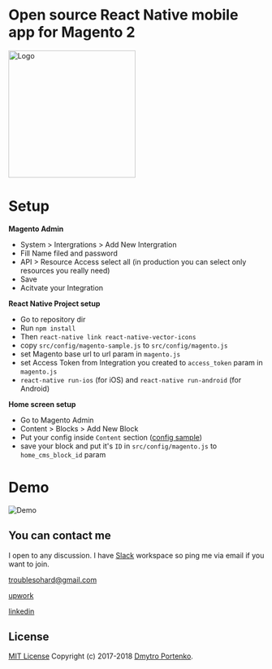 # Open source React Native mobile app for Magento 2
<img src="https://github.com/troublediehard/magento-react-native/blob/master/android/app/src/main/ic_launcher-web.png" alt="Logo" width="250px"/>

# Setup
**Magento Admin**
* System > Intergrations > Add New Intergration
* Fill Name filed and password
* API > Resource Access select all (in production you can select only resources you really need)
* Save
* Acitvate your Integration

**React Native Project setup**
* Go to repository dir
* Run `npm install`
* Then `react-native link react-native-vector-icons`
* copy `src/config/magento-sample.js` to `src/config/magento.js`
* set Magento base url to url param in `magento.js`
* set Access Token from Integration you created to `access_token` param in `magento.js`
* `react-native run-ios` (for iOS) and `react-native run-android` (for Android)

**Home screen setup**
* Go to Magento Admin
* Content > Blocks > Add New Block
* Put your config inside `Content` section ([config sample](src/config/cms_block_config.json))
* save your block and put it's `ID` in `src/config/magento.js` to `home_cms_block_id` param

# Demo
![Demo](docs/gifs/demo.gif)

## You can contact me

I open to any discussion. I have [Slack](https://magento-react-native.slack.com/) workspace so ping me via email if you want to join. 

troublesohard@gmail.com

[upwork](https://www.upwork.com/o/profiles/users/_~019a1afcd3f56e9469/)

[linkedin](https://www.linkedin.com/in/dmitry-portenko-712ab84a/)

## License
[MIT License](LICENSE.md) Copyright (c) 2017-2018 [Dmytro Portenko](https://www.linkedin.com/in/dmitry-portenko-712ab84a/).
